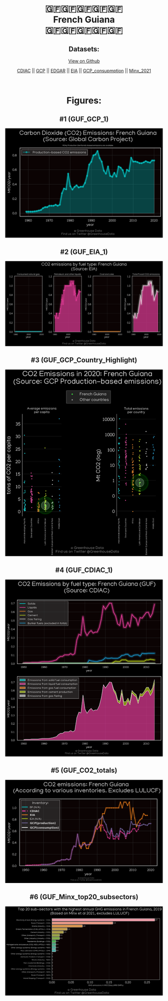 
<center>
<h1 align="center">
🇬🇫🇬🇫🇬🇫🇬🇫🇬🇫
<br>
French Guiana
<br>
🇬🇫🇬🇫🇬🇫🇬🇫🇬🇫
</h1>
<h2>Datasets:</h2>
<p><a href="https://github.com/dquintani/GreenhouseData/tree/master/country_data/GUF_French Guiana/data">View on Github</a>
<br></p><p><a href="data/GUF_CDIAC.csv">CDIAC</a> || <a href="data/GUF_GCP.csv">GCP</a> || <a href="data/GUF_EDGAR.csv">EDGAR</a> || <a href="data/GUF_EIA.csv">EIA</a> || <a href="data/GUF_GCP_consupmption.csv">GCP_consupmption</a> || <a href="data/GUF_Minx_2021.csv">Minx_2021</a></p><p><br></p>
<h1>Figures:</h1><h2>#1 (GUF_GCP_1)</h2>
<p><img alt="" src="figures/GUF_GCP_1.png" /></p><h2>#2 (GUF_EIA_1)</h2>
<p><img alt="" src="figures/GUF_EIA_1.png" /></p><h2>#3 (GUF_GCP_Country_Highlight)</h2>
<p><img alt="" src="figures/GUF_GCP_Country_Highlight.png" /></p><h2>#4 (GUF_CDIAC_1)</h2>
<p><img alt="" src="figures/GUF_CDIAC_1.png" /></p><h2>#5 (GUF_CO2_totals)</h2>
<p><img alt="" src="figures/GUF_CO2_totals.png" /></p><h2>#6 (GUF_Minx_top20_subsectors)</h2>
<p><img alt="" src="figures/GUF_Minx_top20_subsectors.png" /></p>